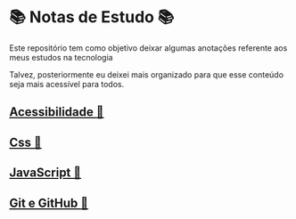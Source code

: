 # :books: Notas de Estudo :books:

Este repositório tem como objetivo deixar algumas anotações referente aos meus estudos na tecnologia

Talvez, posteriormente eu deixei mais organizado para que esse conteúdo seja mais acessível para todos.

## [Acessibilidade :gem:](/Acessiblidade.md)

## [Css :gem:](/Front-end/Css.md)

## [JavaScript :gem:](/Front-end/JavaScript.md)

## [Git e GitHub :gem:](/Git-and-Github.md)
